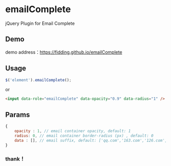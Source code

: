 # emailComplete
jQuery Plugin for Email Complete

## Demo
demo address：https://fidding.github.io/emailComplete

## Usage

``` javascript
$('element').emailComplete();

```
or

``` html
<input data-role="emailComplete" data-opacity="0.9" data-radius="1" />
```

## Params

```javascript
{
    opacity : 1, // email container opacity, default: 1
    radius: 0, // email container border-radius (px) , default: 0
    data : [], // email suffix, default: ['qq.com','163.com','126.com','sina.com','sohu.com']
}

```
### thank！
